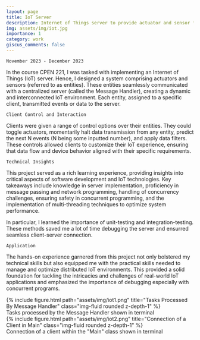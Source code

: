 ```yaml
---
layout: page
title: IoT Server
description: Internet of Things server to provide actuator and sensor functionalities to clients
img: assets/img/iot.jpg
importance: 1
category: work
giscus_comments: false
---
```

`November 2023 - December 2023`

In the course CPEN 221, I was tasked with implementing an Internet of Things (IoT) server. Hence, I designed a system comprising actuators and sensors (referred to as entities). These entities seamlessly communicated with a centralized server (called the Message Handler), creating a dynamic and interconnected IoT environment. Each entity, assigned to a specific client, transmitted events or data to the server.

`Client Control and Interaction`

Clients were given a range of control options over their entities. They could toggle actuators, momentarily halt data transmission from any entity, predict the next N events (N being some inputted number), and apply data filters. These controls allowed clients to customize their IoT experience, ensuring that data flow and device behavior aligned with their specific requirements. 

`Technical Insights`

This project served as a rich learning experience, providing insights into critical aspects of software development and IoT technologies. Key takeaways include knowledge in server implementation, proficiency in message passing and network programming, handling of concurrency challenges, ensuring safety in concurrent programming, and the implementation of multi-threading techniques to optimize system performance.

In particular, I learned the importance of unit-testing and integration-testing. These methods saved me a lot of time debugging the server and ensurred seamless client-server connection. 

`Application`

The hands-on experience garnered from this project not only bolstered my technical skills but also equipped me with the practical skills needed to manage and optimize distributed IoT environments. This provided a solid foundation for tackling the intricacies and challenges of real-world IoT applications and emphasized the importance of debugging especially with concurrent programs. 

<div class="row">
    <div class="col-sm mt-3 mt-md-0">
        {% include figure.html path="assets/img/iot1.png" title="Tasks Processed By Message Handler" class="img-fluid rounded z-depth-1" %}
    </div>
</div>
<div class="caption">
    Tasks processed by the Message Handler shown in terminal
</div>

<div class="row">
    <div class="col-sm mt-3 mt-md-0">
        {% include figure.html path="assets/img/iot2.png" title="Connection of a Client in Main" class="img-fluid rounded z-depth-1" %}
    </div>
</div>
<div class="caption">
    Connection of a client within the "Main" class shown in terminal
</div>
